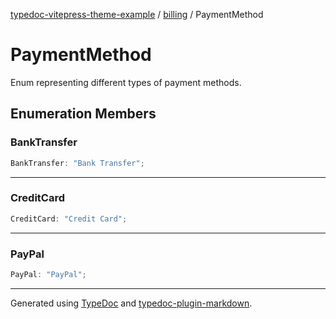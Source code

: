 [typedoc-vitepress-theme-example](../../index.md) / [billing](../index.md) / PaymentMethod

# PaymentMethod

Enum representing different types of payment methods.

## Enumeration Members

### BankTransfer

```ts
BankTransfer: "Bank Transfer";
```

***

### CreditCard

```ts
CreditCard: "Credit Card";
```

***

### PayPal

```ts
PayPal: "PayPal";
```

***

Generated using [TypeDoc](https://typedoc.org) and [typedoc-plugin-markdown](https://typedoc-plugin-markdown.org).
